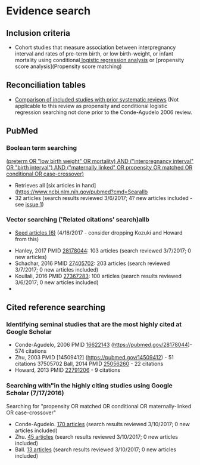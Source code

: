 # Evidence search
## Inclusion criteria
* Cohort studies that measure association between interpregnancy interval and rates of pre-term birth, or low birth-weight, or infant mortality using conditional[ logistic regression analysis](https://en.wikipedia.org/wiki/Conditional_logistic_regression) or [propensity score analysis](Propensity score matching)

## Reconciliation tables
* [Comparison of included studies with prior systematic reviews](../../tree/master/reconciliation-tables/) (Not applicable to this review as propensity and conditional logistic regression searching not done prior to the Conde-Agudelo 2006 review.

## PubMed
### Boolean term searching
[(preterm OR "low birth weight" OR mortality) AND ("interpregnancy interval" OR "birth interval") AND ("maternally linked" OR propensity OR matched OR conditional OR case-crossover)](https://www.ncbi.nlm.nih.gov/pubmed/?term=(preterm+OR+%22low+birth+weight%22+OR+mortality)+AND+(%22interpregnancy+interval%22+OR+%22birth+interval%22)+AND+(%22maternally+linked%22+OR+propensity+OR+matched+OR+conditional+OR+case-crossover))
* Retrieves all [six articles in hand](https://www.ncbi.nlm.nih.gov/pubmed?cmd=Searallb
* 32 articles (search results reviewed 3/6/2017; 4? new articles included - see [issue 1](https://github.com/openMetaAnalysis/Preterm-birth-prediction-with-the-interpregnancy-interval/issues/2))

### Vector searching ('Related citations' search)allb
* [Seed articles (6)](https://www.ncbi.nlm.nih.gov/pubmed?cmd=Search&tool=SUMSearch2plugins&term=24564713%5BPMID%5D+OR+28178044%5BPMID%5D+OR+27367283%5BPMID%5D+OR+27405702%5BPMID%5D+OR+25056260%5BPMID%5D+OR+22791206%5BPMID%5D) (4/16/2017 - consider dropping Kozuki and Howard from this)
- Hanley, 2017 PMID [28178044](https://pubmed.gov/28178044): 103 articles (search reviewed 3/7/2017; 0 new articles)
- Schachar, 2016 PMID [27405702](https://pubmed.gov/237505702): 203 articles (search reviewed 3/7/2017; 0 new articles included)
- Koullali, 2016 PMID [27367283](https://pubmed.gov/27367283): 100 articles (search results reviewed 3/6/2017; 0 new articles included)
- 

## Cited reference searching

### Identifying seminal studies that are the most highly cited at Google Scholar
- Conde-Agudelo, 2006 PMID [16622143](https://pubmed.gov/16622143) (https://pubmed.gov/28178044)- 574 citations
- Zhu, 2003 PMID [14509412] (https://pubmed.gov/14509412) - 51 citations 37505702 Ball, 2014 PMID [25056260](https://pubmed.gov/25056260) - 22 citations
- Howard, 2013 PMID [22791206](https://pubmed.gov/22791206) - 9 citations

### Searching with"in the highly citing studies using Google Scholar (7/17/2016)
Searching for "propensity OR matched OR conditional OR maternally-linked OR case-crossover"
 - Conde-Agudelo. [170 articles](https://scholar.google.com/scholar?q=propensity+OR+matched+OR+conditional+OR+maternally-linked+OR+case-crossover&btnG=&hl=en&as_sdt=2005&sciodt=0%2C5&cites=7045961145256729995&scipsc=1) (search results reviewed 3/10/2017; 0 new articles included)
 - Zhu. [45 articles](https://scholar.google.com/scholar?q=propensity+OR+matched+OR+conditional+OR+maternally-linked+OR+case-crossover&btnG=&hl=en&as_sdt=2005&sciodt=0%2C5&cites=11333649539158563365&scipsc=1) (search results reviewed 3/10/2017; 0 new articles included)
 - Ball.  [13 articles](https://scholar.google.com/scholar?q=propensity+OR+matched+OR+conditional+OR+case-crossover+OR+maternally-linked&btnG=&hl=en&as_sdt=2005&sciodt=0%2C5&cites=10764913834475512844&scipsc=1) (search results reviewed 3/10/2017; 0 new articles included)
